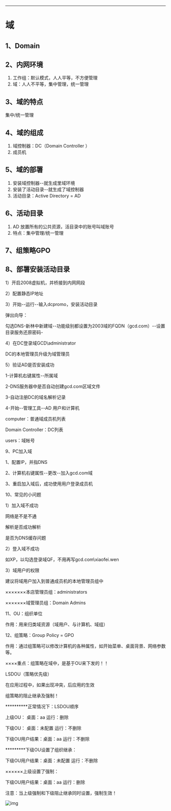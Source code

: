 ------

# 域

## 1、Domain

## 2、内网环境

1. 工作组：默认模式，人人平等，不方便管理
2. 域：人人不平等，集中管理，统一管理

## 3、域的特点

集中/统一管理

## 4、域的组成

1. 域控制器：DC（Domain Controller ）
2. 成员机

## 5、域的部署

1. 安装域控制器--就生成里域环境
2. 安装了活动目录--就生成了域控制器
3. 活动目录：Active Directory = AD

## 6、活动目录

1. AD 放置所有的公共资源，活目录中的账号叫域账号
2. 特点：集中管理/统一管理

## 7、组策略GPO

## 8、部署安装活动目录

1）开启2008虚拟机，并桥接到内网网段

2）配置静态IP地址

3）开始--运行--输入dcpromo，安装活动目录

弹出向导：

勾选DNS-新林中新建域--功能级别都设置为2003域的FQDN（gcd.com）--设置目录服务还原密码-

4）在DC登录域GCD\administrator



DC的本地管理员升级为域管理员



5）验证AD是否安装成功



  1-计算机右键属性--所属域



  2-DNS服务器中是否自动创建gcd.com区域文件



  3-自动注册DC的域名解析记录



  4-开始--管理工具--AD 用户和计算机



computer：普通域成员机列表



Domain Controller：DC列表



users：域帐号

9、PC加入域

1、配置IP，并指DNS

2、计算机右键属性--更改--加入gcd.com域

3、重启加入域后，成功使用用户登录成员机

10、常见的小问题

1）加入域不成功



网络是不是不通



解析是否成功解析



是否为DNS缓存问题



2）登入域不成功



如XP，以勾选登录域QF，不用再写gcd.com\xiaofei.wen



3）域用户的权限



建议将域用户加入到普通成员机的本地管理员组中



×××××××本店管理员组：administrators



×××××××域管理员组：Domain Admins

11、OU：组织单位

作用：用来归类域资源（域用户、与计算机、域组）

12、组策略：Group Policy = GPO

作用：通过组策略可以修改计算机的各种属性，如开始菜单、桌面背景、网络参数等。

××××重点：组策略在域中，是基于OU来下发的！！

LSDOU（策略优先级）

在应用过程中，如果出现冲突，后应用的生效

组策略的阻止继承及强制！

**********正常情况下：LSDOU顺序



上级OU： 桌面：aa 运行：删除



下级OU： 桌面：未配置 运行：不删除



下级OU用户结果：桌面：aa 运行：不删除



*********下级OU设置了组织继承：



下级OU用户结果：桌面：未配置 运行：不删除



××××××上级设置了强制：



下级OU用户结果：桌面：aa 运行：删除



注意：当上级强制和下级阻止继承同时设置，强制生效！

![img](file:///C:\Users\ADMINI~1\AppData\Local\Temp\ksohtml1512\wps1.jpg) 